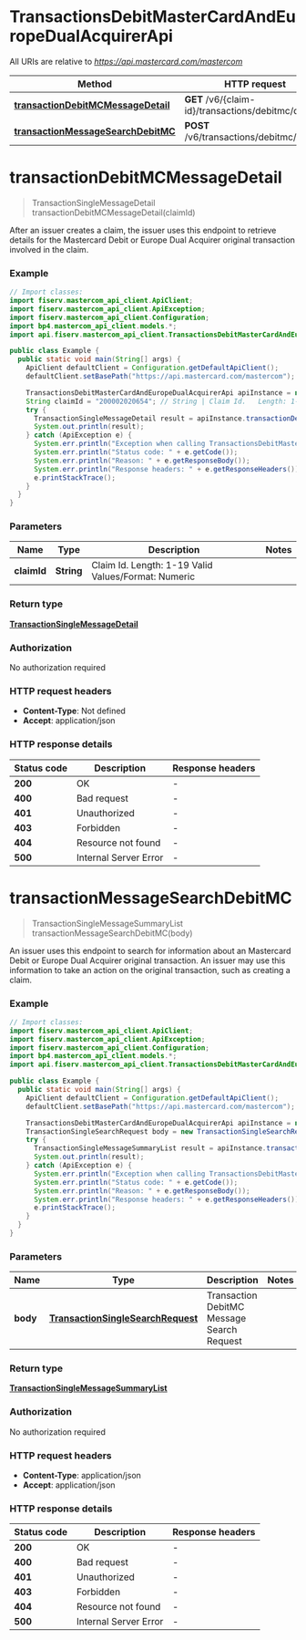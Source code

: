 # TransactionsDebitMasterCardAndEuropeDualAcquirerApi

All URIs are relative to *https://api.mastercard.com/mastercom*

| Method | HTTP request | Description |
|------------- | ------------- | -------------|
| [**transactionDebitMCMessageDetail**](TransactionsDebitMasterCardAndEuropeDualAcquirerApi.md#transactionDebitMCMessageDetail) | **GET** /v6/{claim-id}/transactions/debitmc/detail |  |
| [**transactionMessageSearchDebitMC**](TransactionsDebitMasterCardAndEuropeDualAcquirerApi.md#transactionMessageSearchDebitMC) | **POST** /v6/transactions/debitmc/search |  |


<a id="transactionDebitMCMessageDetail"></a>
# **transactionDebitMCMessageDetail**
> TransactionSingleMessageDetail transactionDebitMCMessageDetail(claimId)



After an issuer creates a claim, the issuer uses this endpoint to retrieve details for the Mastercard Debit or Europe Dual Acquirer original transaction involved in the claim.

### Example
```java
// Import classes:
import fiserv.mastercom_api_client.ApiClient;
import fiserv.mastercom_api_client.ApiException;
import fiserv.mastercom_api_client.Configuration;
import bp4.mastercom_api_client.models.*;
import api.fiserv.mastercom_api_client.TransactionsDebitMasterCardAndEuropeDualAcquirerApi;

public class Example {
  public static void main(String[] args) {
    ApiClient defaultClient = Configuration.getDefaultApiClient();
    defaultClient.setBasePath("https://api.mastercard.com/mastercom");

    TransactionsDebitMasterCardAndEuropeDualAcquirerApi apiInstance = new TransactionsDebitMasterCardAndEuropeDualAcquirerApi(defaultClient);
    String claimId = "200002020654"; // String | Claim Id.   Length: 1-19   Valid Values/Format: Numeric
    try {
      TransactionSingleMessageDetail result = apiInstance.transactionDebitMCMessageDetail(claimId);
      System.out.println(result);
    } catch (ApiException e) {
      System.err.println("Exception when calling TransactionsDebitMasterCardAndEuropeDualAcquirerApi#transactionDebitMCMessageDetail");
      System.err.println("Status code: " + e.getCode());
      System.err.println("Reason: " + e.getResponseBody());
      System.err.println("Response headers: " + e.getResponseHeaders());
      e.printStackTrace();
    }
  }
}
```

### Parameters

| Name | Type | Description  | Notes |
|------------- | ------------- | ------------- | -------------|
| **claimId** | **String**| Claim Id.   Length: 1-19   Valid Values/Format: Numeric | |

### Return type

[**TransactionSingleMessageDetail**](TransactionSingleMessageDetail.md)

### Authorization

No authorization required

### HTTP request headers

 - **Content-Type**: Not defined
 - **Accept**: application/json

### HTTP response details
| Status code | Description | Response headers |
|-------------|-------------|------------------|
| **200** | OK |  -  |
| **400** | Bad request |  -  |
| **401** | Unauthorized |  -  |
| **403** | Forbidden |  -  |
| **404** | Resource not found |  -  |
| **500** | Internal Server Error |  -  |

<a id="transactionMessageSearchDebitMC"></a>
# **transactionMessageSearchDebitMC**
> TransactionSingleMessageSummaryList transactionMessageSearchDebitMC(body)



An issuer uses this endpoint to search for information about an Mastercard Debit or Europe Dual Acquirer original transaction. An issuer may use this information to take an action on the original transaction, such as creating a claim.

### Example
```java
// Import classes:
import fiserv.mastercom_api_client.ApiClient;
import fiserv.mastercom_api_client.ApiException;
import fiserv.mastercom_api_client.Configuration;
import bp4.mastercom_api_client.models.*;
import api.fiserv.mastercom_api_client.TransactionsDebitMasterCardAndEuropeDualAcquirerApi;

public class Example {
  public static void main(String[] args) {
    ApiClient defaultClient = Configuration.getDefaultApiClient();
    defaultClient.setBasePath("https://api.mastercard.com/mastercom");

    TransactionsDebitMasterCardAndEuropeDualAcquirerApi apiInstance = new TransactionsDebitMasterCardAndEuropeDualAcquirerApi(defaultClient);
    TransactionSingleSearchRequest body = new TransactionSingleSearchRequest(); // TransactionSingleSearchRequest | Transaction DebitMC Message Search Request
    try {
      TransactionSingleMessageSummaryList result = apiInstance.transactionMessageSearchDebitMC(body);
      System.out.println(result);
    } catch (ApiException e) {
      System.err.println("Exception when calling TransactionsDebitMasterCardAndEuropeDualAcquirerApi#transactionMessageSearchDebitMC");
      System.err.println("Status code: " + e.getCode());
      System.err.println("Reason: " + e.getResponseBody());
      System.err.println("Response headers: " + e.getResponseHeaders());
      e.printStackTrace();
    }
  }
}
```

### Parameters

| Name | Type | Description  | Notes |
|------------- | ------------- | ------------- | -------------|
| **body** | [**TransactionSingleSearchRequest**](TransactionSingleSearchRequest.md)| Transaction DebitMC Message Search Request | |

### Return type

[**TransactionSingleMessageSummaryList**](TransactionSingleMessageSummaryList.md)

### Authorization

No authorization required

### HTTP request headers

 - **Content-Type**: application/json
 - **Accept**: application/json

### HTTP response details
| Status code | Description | Response headers |
|-------------|-------------|------------------|
| **200** | OK |  -  |
| **400** | Bad request |  -  |
| **401** | Unauthorized |  -  |
| **403** | Forbidden |  -  |
| **404** | Resource not found |  -  |
| **500** | Internal Server Error |  -  |

